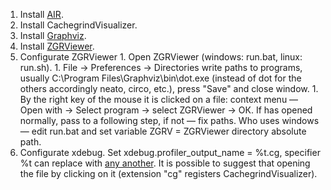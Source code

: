   1. Install [AIR](http://labs.adobe.com/downloads/air.html).
  1. Install CachegrindVisualizer.
  1. Install [Graphviz](http://graphviz.org/).
  1. Install [ZGRViewer](http://zvtm.sourceforge.net/zgrviewer.html).
  1. Configurate ZGRViewer
    1. Open ZGRViewer (windows: run.bat, linux: run.sh).
    1. File -> Preferences -> Directories write paths to programs, usually C:\Program Files\Graphviz\bin\dot.exe (instead of dot for the others accordingly neato, circo, etc.), press "Save" and close window.
    1. By the right key of the mouse it is clicked on a file: context menu — Open with -> Select program -> select ZGRViewer -> ОК. If has opened normally, pass to a following step, if not — fix paths. Who uses windows — edit run.bat and set variable ZGRV = ZGRViewer directory absolute path.
  1. Configurate  xdebug. Set xdebug.profiler\_output\_name = %t.cg, specifier %t can replace with [any another](http://xdebug.org/docs/all_settings#trace_output_name). It is possible to suggest that opening the file by clicking on it (extension "cg" registers CachegrindVisualizer).